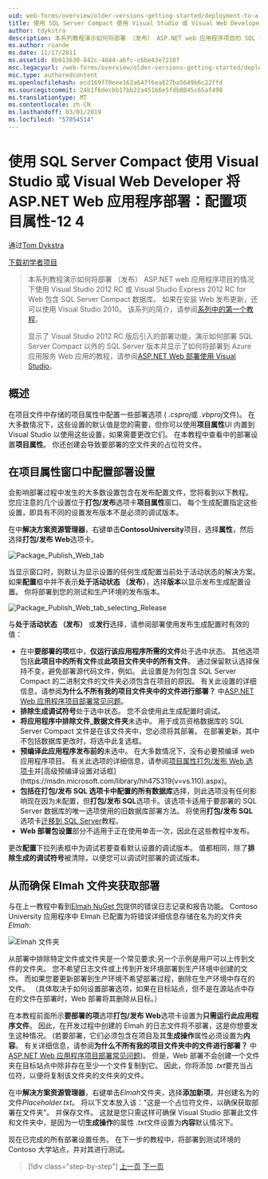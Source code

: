 ```yaml
---
uid: web-forms/overview/older-versions-getting-started/deployment-to-a-hosting-provider/deployment-to-a-hosting-provider-configuring-project-properties-4-of-12
title: 使用 SQL Server Compact 使用 Visual Studio 或 Visual Web Developer 将 ASP.NET Web 应用程序部署：配置项目属性-4 个 12 |Microsoft Docs
author: tdykstra
description: 本系列教程演示如何将部署 （发布） ASP.NET web 应用程序项目的 SQL Server Compact 数据库使用包含的 Visual Stu...
ms.author: riande
ms.date: 11/17/2011
ms.assetid: 8b013630-842c-4d44-a6fc-c6be43e7210f
msc.legacyurl: /web-forms/overview/older-versions-getting-started/deployment-to-a-hosting-provider/deployment-to-a-hosting-provider-configuring-project-properties-4-of-12
msc.type: authoredcontent
ms.openlocfilehash: ecd169f70eee162a647f6ea827ba5649b6c22ffd
ms.sourcegitcommit: 24b1f6decbb17bb22a45166e5fdb0845c65af498
ms.translationtype: MT
ms.contentlocale: zh-CN
ms.lasthandoff: 03/01/2019
ms.locfileid: "57054514"
---
```

<a name="deploying-an-aspnet-web-application-with-sql-server-compact-using-visual-studio-or-visual-web-developer-configuring-project-properties---4-of-12"></a>使用 SQL Server Compact 使用 Visual Studio 或 Visual Web Developer 将 ASP.NET Web 应用程序部署：配置项目属性-12 4
====================
通过[Tom Dykstra](https://github.com/tdykstra)

[下载初学者项目](http://code.msdn.microsoft.com/Deploying-an-ASPNET-Web-4e31366b)

> 本系列教程演示如何将部署 （发布） ASP.NET web 应用程序项目的情况下使用 Visual Studio 2012 RC 或 Visual Studio Express 2012 RC for Web 包含 SQL Server Compact 数据库。 如果在安装 Web 发布更新，还可以使用 Visual Studio 2010。 该系列的简介，请参阅[系列中的第一个教程](deployment-to-a-hosting-provider-introduction-1-of-12.md)。
> 
> 显示了 Visual Studio 2012 RC 版后引入的部署功能，演示如何部署 SQL Server Compact 以外的 SQL Server 版本并显示了如何将部署到 Azure 应用服务 Web 应用的教程，请参阅[ASP.NET Web 部署使用 Visual Studio](../../deployment/visual-studio-web-deployment/introduction.md)。


## <a name="overview"></a>概述

在项目文件中存储的项目属性中配置一些部署选项 ( *.csproj*或 *.vbproj*文件)。 在大多数情况下，这些设置的默认值是您的需要，但你可以使用**项目属性**UI 内置到 Visual Studio 以使用这些设置，如果需要更改它们。 在本教程中查看中的部署设置**项目属性**。 你还创建会导致要部署的空文件夹的占位符文件。

## <a name="configuring-deployment-settings-in-the-project-properties-window"></a>在项目属性窗口中配置部署设置

会影响部署过程中发生的大多数设置包含在发布配置文件，您将看到以下教程。 您应注意的几个设置位于**打包/发布**选项卡**项目属性**窗口。 每个生成配置指定这些设置，即具有不同的设置发布版本不是必须的调试版本。

在中**解决方案资源管理器**，右键单击**ContosoUniversity**项目，选择**属性**，然后选择**打包/发布 Web**选项卡。

![Package_Publish_Web_tab](deployment-to-a-hosting-provider-configuring-project-properties-4-of-12/_static/image1.png)

当显示窗口时，则默认为显示设置的任何生成配置当前处于活动状态的解决方案。 如果**配置**框中并不表示**处于活动状态 （发布）**，选择**版本**以显示发布生成配置设置。 你将部署到您的测试和生产环境的发布版本。

![Package_Publish_Web_tab_selecting_Release](deployment-to-a-hosting-provider-configuring-project-properties-4-of-12/_static/image2.png)

与**处于活动状态 （发布）** 或**发行**选择，请参阅部署使用发布生成配置时有效的值：

- 在中**要部署的项**框中，**仅运行该应用程序所需的文件**处于选中状态。 其他选项包括**此项目中的所有文件**或**此项目文件夹中的所有文件**。 通过保留默认选择保持不变，避免部署源代码文件，例如。 此设置是为何包含 SQL Server Compact 的二进制文件的文件夹必须包含在项目的原因。 有关此设置的详细信息，请参阅**为什么不所有我的项目文件夹中的文件进行部署？** 中[ASP.NET Web 应用程序项目部署常见问题](https://msdn.microsoft.com/library/ee942158.aspx)。
- **排除生成调试符号**处于选中状态。 您不会使用此生成配置时调试。
- **将应用程序中排除文件\_数据文件夹**未选中。 用于成员资格数据库的 SQL Server Compact 文件是在该文件夹中，您必须将其部署。 在部署更新，其中不包括数据库更改时，将选中此复选框。
- **预编译此应用程序发布前的**未选中。 在大多数情况下，没有必要预编译 web 应用程序项目。 有关此选项的详细信息，请参阅[项目属性打包/发布 Web 选项卡](https://msdn.microsoft.com/library/dd410108(v=vs.110).aspx)并[高级预编译设置对话框](https://msdn.microsoft.com/library/hh475319(v=vs.110).aspx)。
- **包括在打包/发布 SQL 选项卡中配置的所有数据库**选择，则此选项没有任何影响现在因为未配置，但**打包/发布 SQL**选项卡。该选项卡适用于要部署的 SQL Server 数据库的唯一选项使用的旧数据库部署方法。 将使用**打包/发布 SQL**选项卡[迁移到 SQL Server](deployment-to-a-hosting-provider-migrating-to-sql-server-10-of-12.md)教程。
- **Web 部署包设置**部分不适用于正在使用单击一次，因此在这些教程中发布。

更改**配置**下拉列表框中为调试若要查看默认设置的调试版本。 值都相同，除了**排除生成的调试符号**被清除，以便您可以调试时部署的调试版本。

## <a name="making-sure-that-the-elmah-folder-gets-deployed"></a>从而确保 Elmah 文件夹获取部署

与在上一教程中看到[Elmah NuGet 包](http://www.hanselman.com/blog/NuGetPackageOfTheWeek7ELMAHErrorLoggingModulesAndHandlersWithSQLServerCompact.aspx)提供的错误日志记录和报告功能。 Contoso University 应用程序中 Elmah 已配置为将错误详细信息存储在名为的文件夹*Elmah*:

![Elmah 文件夹](deployment-to-a-hosting-provider-configuring-project-properties-4-of-12/_static/image3.png)

从部署中排除特定文件或文件夹是一个常见要求;另一个示例是用户可以上传到文件的文件夹。 您不希望日志文件或上传到开发环境部署到生产环境中创建的文件。 而如果您要更新部署到生产环境不希望部署过程，删除在生产环境中存在的文件。 （具体取决于如何设置部署选项，如果在目标站点，但不是在源站点中存在的文件在部署时，Web 部署将其删除从目标。）

在本教程前面所示**要部署的项**选项**打包/发布 Web**选项卡设置为**只需运行此应用程序文件**。 因此，在开发过程中创建的 Elmah 的日志文件将不部署，这是你想要发生这种情况。 (若要部署，它们必须包含在项目及其**生成操作**属性必须设置为**内容**。 有关详细信息，请参阅**为什么不所有我的项目文件夹中的文件进行部署？** 中[ASP.NET Web 应用程序项目部署常见问题](https://msdn.microsoft.com/library/ee942158.aspx))。 但是，Web 部署不会创建一个文件夹在目标站点中除非存在至少一个文件复制到它。 因此，你将添加 *.txt*要充当占位符，以便将复制该文件夹的文件夹的文件。

在中**解决方案资源管理器**，右键单击*Elmah*文件夹，选择**添加新项**，并创建名为的文件*Placeholder.txt*。 将以下文本放入该："这是一个占位符文件，以确保获取部署在文件夹"。 并保存文件。 这就是您只需这样可确保 Visual Studio 部署此文件和文件夹中，是因为一切**生成操作**的属性 *.txt*文件设置为**内容**默认情况下。

现在已完成的所有部署设置任务。 在下一步的教程中，将部署到测试环境的 Contoso 大学站点，并对其进行测试。

> [!div class="step-by-step"]
> [上一页](deployment-to-a-hosting-provider-web-config-file-transformations-3-of-12.md)
> [下一页](deployment-to-a-hosting-provider-deploying-to-iis-as-a-test-environment-5-of-12.md)
